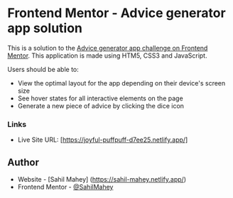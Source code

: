 # Frontend Mentor - Advice generator app solution

This is a solution to the [Advice generator app challenge on Frontend Mentor](https://www.frontendmentor.io/challenges/advice-generator-app-QdUG-13db). This application is made using HTM5, CSS3 and JavaScript.

Users should be able to:

- View the optimal layout for the app depending on their device's screen size
- See hover states for all interactive elements on the page
- Generate a new piece of advice by clicking the dice icon

### Links
- Live Site URL: [https://joyful-puffpuff-d7ee25.netlify.app/]

## Author

- Website - [Sahil Mahey] (https://sahil-mahey.netlify.app/)
- Frontend Mentor - [@SahilMahey](https://www.frontendmentor.io/profile/SahilMahey)



